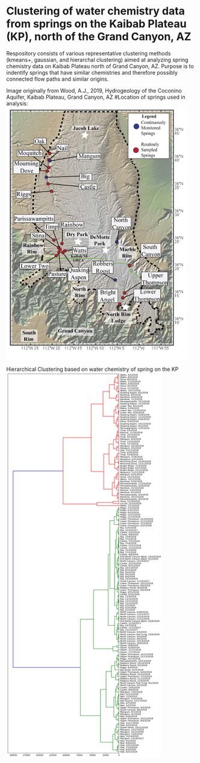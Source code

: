 # Clustering of water chemistry data from springs on the Kaibab Plateau (KP), north of the Grand Canyon, AZ

Respository consists of various representative clustering methods (kmeans+, gaussian, and hierarchal clustering) aimed at analyzing spring chemistry data on Kaibab Plateau north of Grand Canyon, AZ.  Purpose is to indentify springs that have similar chemistries and therefore possibly connected flow paths and similar origins.

Image originally from Wood, A.J., 2019, Hydrogeology of the Coconino Aquifer, Kaibab Plateau, Grand Canyon, AZ
#Location of springs used in analysis:
![Location of springs used in analysis](/KP_springs.png)

Hierarchical Clustering based on water chemistry of spring on the KP
![Hierarchical Clustering based on water chemistry of spring on the KP](/h_cluster_KP-Springs.png)

